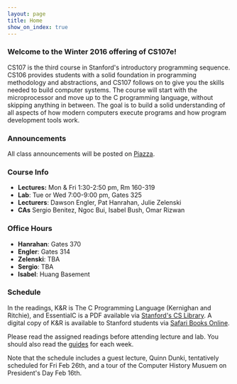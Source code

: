 ```yaml
---
layout: page
title: Home
show_on_index: true
---
```


### Welcome to the Winter 2016 offering of CS107e!

CS107 is the third course in Stanford's introductory programming sequence.
CS106 provides students with a solid foundation in programming methodology and
abstractions, and CS107 follows on to give you the skills needed to build
computer systems. The course will start with the microprocessor and move up to
the C programming language, without skipping anything in between. The goal is
to build a solid understanding of all aspects of how modern computers execute
programs and how program development tools work.

### Announcements

All class announcements will be posted on
[Piazza](http://piazza.com/stanford/winter2016/cs107e).

### Course Info

  -   **Lectures:** Mon & Fri 1:30-2:50 pm, Rm 160-319
  -   **Lab**: Tue or Wed 7:00-9:00 pm, Gates 325
  -   **Lecturers**: Dawson Engler, Pat Hanrahan, Julie Zelenski
  -   **CAs** Sergio Benitez, Ngoc Bui, Isabel Bush, Omar Rizwan

### Office Hours

  -   **Hanrahan**: Gates 370
  -   **Engler**: Gates 314
  -   **Zelenski**: TBA
  -   **Sergio**: TBA
  -   **Isabel**: Huang Basement

### Schedule

In the readings, K&R is The C Programming Language (Kernighan and Ritchie), 
and EssentialC is a PDF available via [Stanford's CS
Library](http://cslibrary.stanford.edu/101). 
A digital copy of K&R is available
to Stanford students via 
[Safari Books Online](http://proquest.safaribooksonline.com.ezproxy.stanford.edu/book/programming/c/9780133086249).

Please read the assigned readings before attending lecture and lab.
You should also read the [guides](/guides/) for each week.

Note that the schedule includes a guest lecture, Quinn Dunki, 
tentatively scheduled for Fri Feb 26th,
and a tour of the Computer History Musuem on President's Day Feb 16th.
